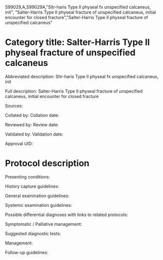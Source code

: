 S99029,A,S99029A,"Sltr-haris Type II physeal fx unspecified calcaneus, init", "Salter-Harris Type II physeal fracture of unspecified calcaneus, initial encounter for closed fracture","Salter-Harris Type II physeal fracture of unspecified calcaneus"
# Category title: Salter-Harris Type II physeal fracture of unspecified calcaneus

Abbreviated description: Sltr-haris Type II physeal fx unspecified calcaneus, init

Full description: Salter-Harris Type II physeal fracture of unspecified calcaneus, initial encounter for closed fracture

Sources:

Collated by:
Collation date:

Reviewed by:
Review date:

Validated by:
Validation date:

Approval UID:

# Protocol description

Presenting conditions:

History capture guidelines:

General examination guidelines:

Systemic examination guidelines:

Possible differential diagnoses with links to related protocols:

Symptomatic / Palliative management:

Suggested diagnostic tests:

Management:

Follow-up guidelines:
